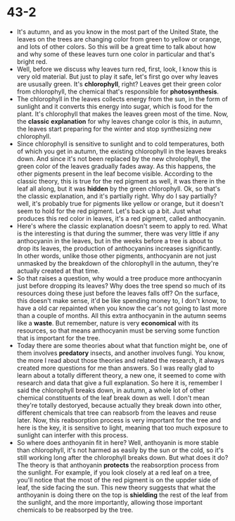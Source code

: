 # 43-2
+ It's autumn, and as you know in the most part of the United State, the leaves on the trees are changing color from green to yellow or orange, and lots of other colors. So this will be a great time to talk about how and why some of these leaves turn one color in particular and that's bright red. 
+ Well, before we discuss why leaves turn red, first, look, I know this is very old material. But just to play it safe, let's first go over why leaves are ususally green. It's **chlorophyll**, right? Leaves get their green color from chlorophyll, the chemical that's responsible for **photosynthesis**. 
+ The chlorophyll in the leaves collects energy from the sun, in the form of sunlight and it converts this energy into sugar, which is food for the plant. It's chlorophyll that makes the leaves green most of the time. Now, the **classic** **explanation** for why leaves change color is this, in autumn, the leaves start preparing for the winter and stop synthesizing new chlorophyll. 
+ Since chlorophyll is sensitive to sunlight and to cold temperatures, both of which you get in autumn, the existing chlorophyll in the leaves breaks down. And since it's not been replaced by the new chrolophyll, the green color of the leaves gradually fades away. As this happens, the other pigments present in the leaf become visible. According to the classic theory, this is true for the red pigment as well, it was there in the leaf all along, but it was **hidden** by the green chlorophyll. Ok, so that's the classic explanation, and it's partially right. Why do I say partially? well, it's probably true for pigments like yellow or orange, but it doesn't seem to hold for the red pigment. Let's back up a bit. Just what produces this red color in leaves, it's a red pigment, called anthocyanin. 
+ Here's where the classic explanation doesn't seem to apply to red. What is the interesting is that during the summer, there was very little if any anthocyanin in the leaves, but in the weeks before a tree is about to drop its leaves, the production of anthocyanins increases significantly. In other words, unlike those other pigments, anthocyanin are not just unmasked by the breakdown of the chlorophyll in the autumn, they're actually created at that time. 
+ So that raises a question, why would a tree produce more anthocyanin just before dropping its leaves? Why does the tree spend so much of its resources doing these just before the leaves falls off? On the surface, this doesn't make sense, it'd be like spending money to, I don't know, to have a old car repainted when you know the car's not going to last more than a couple of months. All this extra anthocyanin in the autumn seems like a **waste**. But remember, nature is very **economical** with its resources, so that means anthocyanin must be serving some function that is important for the tree.
+ Today there are some theories about what that function might be, one of them involves **predatory** insects, and another involves fungi. You know, the more I read about those theories and related the research, it always created more questions for me than answers. So I was really glad to learn about a totally different theory, a new one, it seemed to come with research and data that give a full explanation. So here it is, remember I said the chlorophyll breaks down, in autumn, a whole lot of other chemical constituents of the leaf break down as well. I don't mean they're totally destoryed, because actually they break down into other, different chemicals that tree can reabsorb from the leaves and reuse later. Now, this reabsorption process is very important for the tree and here is the key, it is sensitive to light, meaning that too much exposure to sunlight can interfer with this process.
+ So where does anthoyanin fit in here? Well, anthoyanin is more stable than chlorophyll, it's not harmed as easily by the sun or the cold, so it's still working long after the chlorophyll breaks down. But what does it do? The theory is that anthoyanin **protects** the reabsorption process from the sunlight. For example, if you look closely at a red leaf on a tree, you'll notice that the most of the red pigment is on the uppder side of leaf, the side facing the sun. This new theory suggests that what the anthoyanin is doing there on the top is **shielding** the rest of the leaf from the sunlight, and the more importantly, allowing those important chemicals to be reabsorped by the tree.